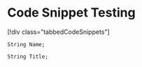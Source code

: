 # Code Snippet Testing

[!div class="tabbedCodeSnippets"]

```cs-i
String Name;
```
```javascript-i
String Title;
```



